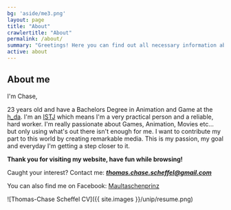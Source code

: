 ```yaml
---
bg: 'aside/me3.png'
layout: page
title: "About"
crawlertitle: "About"
permalink: /about/
summary: "Greetings! Here you can find out all necessary information about me."
active: about
---
```


## **About me**
I'm Chase, 

23 years old and have a Bachelors Degree in Animation and Game at the [h_da](https://www.h-da.de/studium/studienangebot/studiengaenge/architektur-medien-und-design/animation-game-ba/). I'm an [ISTJ](https://www.16personalities.com/istj-personality) which means I'm a very practical person and a reliable, hard worker. I'm really passionate about Games, Animation, Movies etc... but only using what's out there isn't enough for me. I want to contribute my part to this world by creating remarkable media. This is my passion, my goal and everyday I'm getting a step closer to it. 

**Thank you for visiting my website, have fun while browsing!** 

Caught your interest? Contact me: _**thomas.chase.scheffel@gmail.com**_

You can also find me on Facebook:
[Maultaschenprinz](https://www.facebook.com/Maultaschenprinz/)

![Thomas-Chase Scheffel CV]({{ site.images }}/unip/resume.png)
